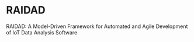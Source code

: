 # RAIDAD
RAIDAD: A Model-Driven Framework for Automated and Agile Development of IoT Data Analysis Software
